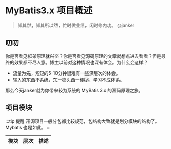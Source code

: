 # MyBatis3.x 项目概述

> 知其然，知其所以然，忙时做业绩，闲时修内功。   @janker

## 叨叨
你是否看见框架原理就兴奋？你是否看见源码原理的文章就想点进去看看？但是最终的效果都不尽人意。博主以前对这种情况也深有体会。为什么会这样？
- 流量为先，短短的5-10分钟很难有一些深层次的体会。
- 输入的东西不系统，东一榔头西一棒槌，学习不成体系。

那么今天janker就为你带来较为系统的 MyBatis 3.x 的源码原理之旅。

## 项目模块

:::tip 提醒
开源项目一般分包都比较规范，包结构大致就是划分模块的结构了。Mybatis 也是如此。
:::

| 模块 | 层次 | 描述 |
| ---- | ---- | ----|


